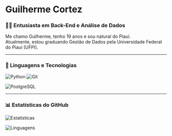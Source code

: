 # Guilherme Cortez

### 👨‍💻 Entusiasta em Back-End e Análise de Dados


Me chamo Guilherme, tenho 19 anos e sou natural do Piauí.  
Atualmente, estou graduando Gestão de Dados pela Universidade Federal do Piauí (UFPI).



---

### 🚀 Linguagens e Tecnologias

![Python](https://img.shields.io/badge/Python-3776AB?style=for-the-badge&logo=python&logoColor=white) ![Git](https://img.shields.io/badge/Git-F05033?style=for-the-badge&logo=git&logoColor=white)

![PostgreSQL](https://img.shields.io/badge/PostgreSQL-316192?style=for-the-badge&logo=postgresql&logoColor=white)




---

### 📊 Estatísticas do GitHub
![Estatísticas](https://github-readme-stats.vercel.app/api?username=1cortez&show_icons=true&theme=radical)

![Linguagens](https://github-readme-stats.vercel.app/api/top-langs/?username=1cortez&layout=compact&theme=radical)
